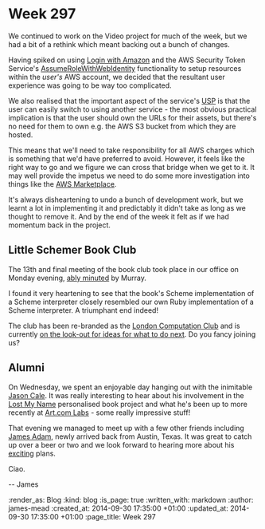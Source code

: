Week 297
========

We continued to work on the Video project for much of the week, but we had a bit of a rethink which meant backing out a bunch of changes.

Having spiked on using [Login with Amazon][] and the AWS Security Token Service's [AssumeRoleWithWebIdentity][] functionality to setup resources within the _user's_ AWS account, we decided that the resultant user experience was going to be way too complicated.

We also realised that the important aspect of the service's [USP][] is that the user can easily switch to using another service - the most obvious practical implication is that the user should own the URLs for their assets, but there's no need for them to own e.g. the AWS S3 bucket from which they are hosted.

This means that we'll need to take responsibility for all AWS charges which is something that we'd have preferred to avoid. However, it feels like the right way to go and we figure we can cross that bridge when we get to it. It may well provide the impetus we need to do some more investigation into things like the [AWS Marketplace][].

It's always disheartening to undo a bunch of development work, but we learnt a lot in implementing it and predictably it didn't take as long as we thought to remove it. And by the end of the week it felt as if we had momentum back in the project.


## Little Schemer Book Club

The 13th and final meeting of the book club took place in our office on Monday evening, [ably minuted][Little Schemer Meeting 13] by Murray.

I found it very heartening to see that the book's Scheme implementation of a Scheme interpreter closely resembled our own Ruby implementation of a Scheme interpreter. A triumphant end indeed!

The club has been re-branded as the [London Computation Club][] and is currently [on the look-out for ideas for what to do next][Little Schemer what next]. Do you fancy joining us?


## Alumni

On Wednesday, we spent an enjoyable day hanging out with the inimitable [Jason Cale][]. It was really interesting to hear about his involvement in the [Lost My Name][] personalised book project and what he's been up to more recently at [Art.com Labs][] - some really impressive stuff!

That evening we managed to meet up with a few other friends including [James Adam][], newly arrived back from Austin, Texas. It was great to catch up over a beer or two and we look forward to hearing more about his [exciting][] plans.

Ciao.

-- James


[Login with Amazon]: https://login.amazon.com/
[AssumeRoleWithWebIdentity]: http://docs.aws.amazon.com/STS/latest/APIReference/API_AssumeRoleWithWebIdentity.html
[USP]: /week-295#usp
[AWS Marketplace]: https://aws.amazon.com/marketplace
[Little Schemer Meeting 13]: https://groups.google.com/forum/#!topic/london-computation-club/4WeajK29_hY
[London Computation Club]: https://groups.google.com/forum/#!forum/london-computation-club
[Little Schemer what next]: https://groups.google.com/forum/#!topic/london-computation-club/4ari5vK15Kc
[Jason Cale]: http://jasoncale.com/
[Lost My Name]: https://beta.lostmy.name/
[Art.com Labs]: http://corporate.art.com/artlabs/
[James Adam]: http://interblah.net/
[exciting]: http://exciting.io/


:render_as: Blog
:kind: blog
:is_page: true
:written_with: markdown
:author: james-mead
:created_at: 2014-09-30 17:35:00 +01:00
:updated_at: 2014-09-30 17:35:00 +01:00
:page_title: Week 297
